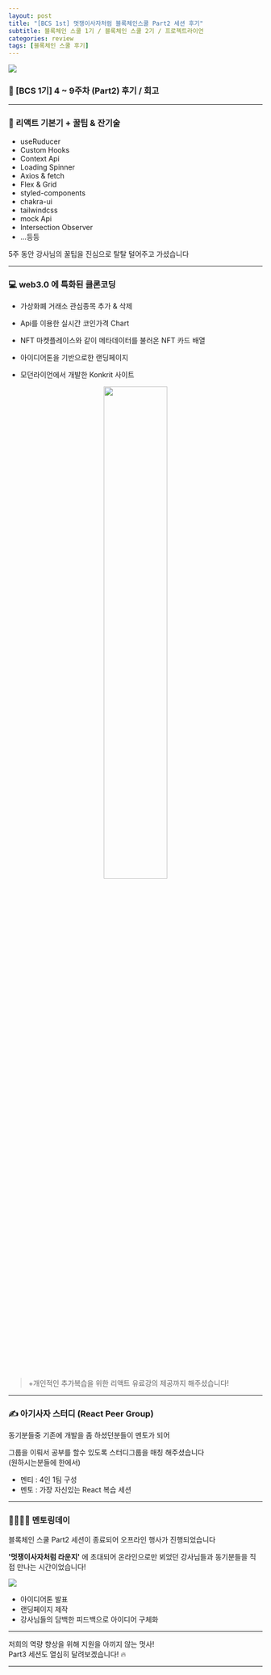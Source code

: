 ```yaml
---
layout: post
title: "[BCS 1st] 멋쟁이사자처럼 블록체인스쿨 Part2 세션 후기"
subtitle: 블록체인 스쿨 1기 / 블록체인 스쿨 2기 / 프로젝트라이언
categories: review
tags: [블록체인 스쿨 후기]
---
```


![](https://velog.velcdn.com/images/-__-/post/14bb4d62-1e72-478d-a7da-1f15fd874ebe/image.png)

### 🦁 [BCS 1기] 4 ~ 9주차 (Part2) 후기 / 회고

---

### 🔮 리액트 기본기 + 꿀팁 & 잔기술

- useRuducer
- Custom Hooks
- Context Api
- Loading Spinner
- Axios & fetch
- Flex & Grid
- styled-components
- chakra-ui
- tailwindcss
- mock Api
- Intersection Observer
- ...등등

5주 동안 강사님의 꿀팁을 진심으로 탈탈 털어주고 가셨습니다

---

### 💻 web3.0 에 특화된 클론코딩

- 가상화폐 거래소 관심종목 추가 & 삭제

- Api를 이용한 실시간 코인가격 Chart

- NFT 마켓플레이스와 같이 메타데이터를 불러온 NFT 카드 배열

- 아이디어톤을 기반으로한 랜딩페이지

- 모던라이언에서 개발한 Konkrit 사이트

<div align="center">

<img src="https://user-images.githubusercontent.com/97342533/200869144-40bbc754-fb23-4bf4-8f25-5d638a1c9f3d.gif" alt="" width="50%" height="50%"/>

</div>

> +개인적인 추가복습을 위한 리액트 유료강의 제공까지 해주셨습니다!

---

### ✍ 아기사자 스터디 (React Peer Group)

동기분들중 기존에 개발을 좀 하셨던분들이 멘토가 되어

그룹을 이뤄서 공부를 할수 있도록 스터디그룹을 매칭 해주셨습니다 <br>(원하시는분들에 한에서)

- 멘티 : 4인 1팀 구성
- 멘토 : 가장 자신있는 React 복습 세션

---

### 👨‍👨‍👦‍👦 멘토링데이

블록체인 스쿨 Part2 세션이 종료되어 오프라인 행사가 진행되었습니다

**'멋쟁이사자처럼 라운지'** 에 초대되어 온라인으로만 뵈었던 강사님들과 동기분들을 직접 만나는 시간이었습니다!

![](https://velog.velcdn.com/images/-__-/post/909bb724-ba17-45d4-8e8e-431e34581d40/image.png)

- 아이디어톤 발표
- 랜딩페이지 제작
- 강사님들의 담백한 피드백으로 아이디어 구체화

---

저희의 역량 향상을 위해 지원을 아끼지 않는 멋사!<br>
Part3 세션도 열심히 달려보겠습니다! 🔥

---
